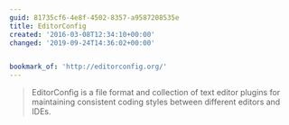 ```yaml
---
guid: 81735cf6-4e8f-4502-8357-a9587208535e
title: EditorConfig
created: '2016-03-08T12:34:10+00:00'
changed: '2019-09-24T14:36:02+00:00'


bookmark_of: 'http://editorconfig.org/'
---
```



<blockquote>EditorConfig is a file format and collection of text editor plugins for maintaining consistent coding styles between different editors and IDEs.</blockquote>
